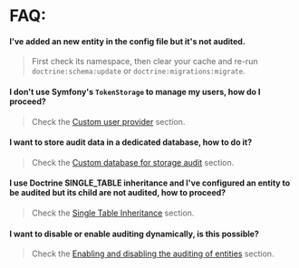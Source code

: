 # FAQ:

#### I've added an new entity in the config file but it's not audited.

> First check its namespace, then clear your cache and re-run `doctrine:schema:update` or `doctrine:migrations:migrate`.

#### I don't use Symfony's `TokenStorage` to manage my users, how do I proceed?

> Check the [Custom user provider](23-custom-user-provider.md) section.

#### I want to store audit data in a dedicated database, how to do it?

> Check the [Custom database for storage audit](20-general-configuration.md#storage-configuration) section.

#### I use Doctrine SINGLE_TABLE inheritance and I've configured an entity to be audited but its child are not audited, how to proceed?

> Check the [Single Table Inheritance](21-audit-configuration.md#inheritance-doctrine) section.

#### I want to disable or enable auditing dynamically, is this possible?

> Check the [Enabling and disabling the auditing of entities](24-enabling-disabling-audits.md#at-runtime-enabledisable) section.
